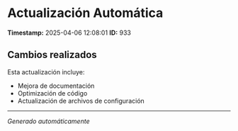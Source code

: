 # Actualización Automática

**Timestamp:** 2025-04-06 12:08:01
**ID:** 933

## Cambios realizados

Esta actualización incluye:
- Mejora de documentación
- Optimización de código
- Actualización de archivos de configuración

---
*Generado automáticamente*
